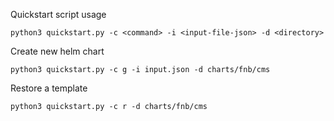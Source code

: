Quickstart script usage

`python3 quickstart.py -c <command> -i <input-file-json> -d <directory>`

Create new helm chart

`python3 quickstart.py -c g -i input.json -d charts/fnb/cms`

Restore a template

`python3 quickstart.py -c r -d charts/fnb/cms`
